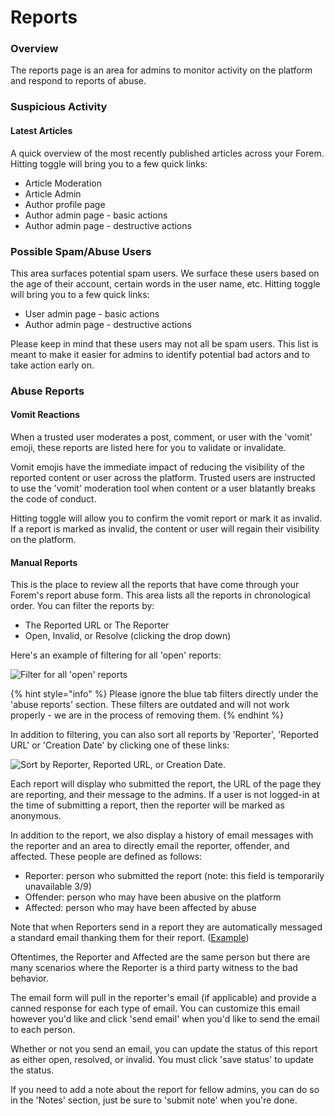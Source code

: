 # Reports

### Overview

The reports page is an area for admins to monitor activity on the platform and respond to reports of abuse.

### Suspicious Activity

#### Latest Articles

A quick overview of the most recently published articles across your Forem. Hitting toggle will bring you to a few quick links: 

* Article Moderation
* Article Admin
* Author profile page
* Author admin page - basic actions
* Author admin page - destructive actions

### Possible Spam/Abuse Users

This area surfaces potential spam users. We surface these users based on the age of their account, certain words in the user name, etc. Hitting toggle will bring you to a few quick links:

* User admin page - basic actions
* Author admin page - destructive actions

Please keep in mind that these users may not all be spam users. This list is meant to make it easier for admins to identify potential bad actors and to take action early on. 

### Abuse Reports

#### Vomit Reactions

When a trusted user moderates a post, comment, or user with the 'vomit' emoji, these reports are listed here for you to validate or invalidate. 

Vomit emojis have the immediate impact of reducing the visibility of the reported content or user across the platform. Trusted users are instructed to use the 'vomit' moderation tool when content or a user blatantly breaks the code of conduct. 

Hitting toggle will allow you to confirm the vomit report or mark it as invalid. If a report is marked as invalid, the content or user will regain their visibility on the platform. 

#### Manual Reports

This is the place to review all the reports that have come through your Forem's report abuse form. This area lists all the reports in chronological order. You can filter the reports by:

* The Reported URL or The Reporter
* Open, Invalid, or Resolve \(clicking the drop down\)

Here's an example of filtering for all 'open' reports:

![Filter for all &apos;open&apos; reports](../.gitbook/assets/image-2020-10-15-at-5.42.44-pm.png)

{% hint style="info" %}
Please ignore the blue tab filters directly under the 'abuse reports' section. These filters are outdated and will not work properly - we are in the process of removing them.
{% endhint %}

In addition to filtering, you can also sort all reports by 'Reporter', 'Reported URL' or 'Creation Date' by clicking one of these links:

![Sort by Reporter, Reported URL, or Creation Date.](../.gitbook/assets/image-2020-10-15-at-5.45.10-pm.png)

Each report will display who submitted the report, the URL of the page they are reporting, and their message to the admins. If a user is not logged-in at the time of submitting a report, then the reporter will be marked as anonymous.

In addition to the report, we also display a history of email messages with the reporter and an area to directly email the reporter, offender, and affected. These people are defined as follows:

* Reporter: person who submitted the report \(note: this field is temporarily unavailable 3/9\)
* Offender: person who may have been abusive on the platform
* Affected: person who may have been affected by abuse

Note that when Reporters send in a report they are automatically messaged a standard email thanking them for their report. \([Example](https://share.getcloudapp.com/6quQnZOn)\)  
  
Oftentimes, the Reporter and Affected are the same person but there are many scenarios where the Reporter is a third party witness to the bad behavior.

The email form will pull in the reporter's email \(if applicable\) and provide a canned response for each type of email. You can customize this email however you'd like and click 'send email' when you'd like to send the email to each person.

Whether or not you send an email, you can update the status of this report as either open, resolved, or invalid. You must click 'save status' to update the status.

If you need to add a note about the report for fellow admins, you can do so in the 'Notes' section, just be sure to 'submit note' when you're done.

